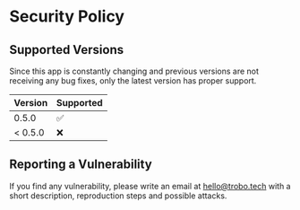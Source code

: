 <!--
SPDX-FileCopyrightText: Copyright (c) 2022-2023 trobonox <hello@trobo.tech>

SPDX-License-Identifier: Apache-2.0
-->

# Security Policy

## Supported Versions
Since this app is constantly changing and previous versions are not receiving any bug fixes, only the latest version has proper support.

| Version | Supported          |
| ------- | ------------------ |
| 0.5.0   |   :white_check_mark:              |
| < 0.5.0   | :x:                |

## Reporting a Vulnerability
If you find any vulnerability, please write an email at hello@trobo.tech with a short description, reproduction steps and possible attacks.
